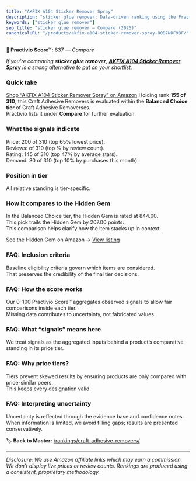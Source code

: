 ```yaml
---
title: "AKFIX A104 Sticker Remover Spray"
description: "sticker glue remover: Data-driven ranking using the Practivio Score™. Positioned by quality, value, demand, findability, momentum."
keywords: ["sticker glue remover"]
seo_title: "sticker glue remover — Compare (2025)"
canonicalURL: "/products/akfix-a104-sticker-remover-spray-B0B7NDF9BF/"
---
```


**🛒 Practivio Score™:** 637 — _Compare_


*If you're comparing **sticker glue remover**, **[AKFIX A104 Sticker Remover Spray](https://www.amazon.com/dp/B0B7NDF9BF?tag=practivio-20)** is a strong alternative to put on your shortlist.*
### Quick take
[Shop “AKFIX A104 Sticker Remover Spray” on Amazon](https://www.amazon.com/dp/B0B7NDF9BF?tag=practivio-20)
Holding rank **155 of 310**, this Craft Adhesive Removers is evaluated within the **Balanced Choice tier** of Craft Adhesive Removerses.  
Practivio lists it under **Compare** for further evaluation.

### What the signals indicate
Price: 200 of 310 (top 65% lowest price).  
Reviews:  of 310 (top % by review count).  
Rating: 145 of 310 (top 47% by average stars).  
Demand: 30 of 310 (top 10% by purchases this month).

### Position in tier
All relative standing is tier-specific.

### How it compares to the Hidden Gem
In the Balanced Choice tier, the Hidden Gem is rated at 844.00.  
This pick trails the Hidden Gem by 207.00 points.  
This comparison helps clarify how the item stacks up in context.  

See the Hidden Gem on Amazon → [View listing](https://www.amazon.com/dp/B0797D6NZM?tag=practivio-20)

### FAQ: Inclusion criteria
Baseline eligibility criteria govern which items are considered.  
That preserves the credibility of the final tier decisions.

### FAQ: How the score works
Our 0–100 Practivio Score™ aggregates observed signals to allow fair comparisons inside each tier.  
Missing data contributes to uncertainty, not fabricated values.

### FAQ: What “signals” means here
We treat signals as the aggregated inputs behind a product’s comparative standing in its price tier.

### FAQ: Why price tiers?
Tiers prevent skewed results by ensuring products are only compared with price-similar peers.  
This keeps every designation valid.

### FAQ: Interpreting uncertainty
Uncertainty is reflected through the evidence base and confidence notes.  
When information is limited, we avoid filling gaps; results are presented conservatively.

<!-- Missing template for Compare/CompareWithinPriceClass -->


🏷️ **Back to Master:** [/rankings/craft-adhesive-removers/](/rankings/craft-adhesive-removers/)

---
_Disclosure: We use Amazon affiliate links which may earn a commission. We don’t display live prices or review counts. Rankings are produced using a consistent, proprietary methodology._
